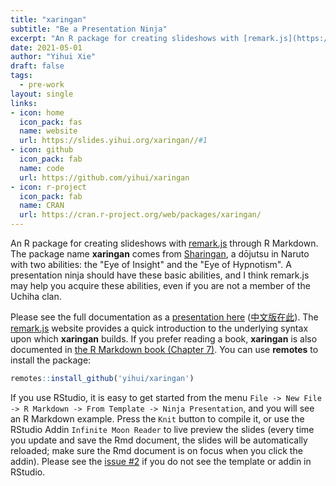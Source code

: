 ```yaml
---
title: "xaringan"
subtitle: "Be a Presentation Ninja"
excerpt: "An R package for creating slideshows with [remark.js](https://remarkjs.com) through R Markdown."
date: 2021-05-01
author: "Yihui Xie"
draft: false
tags:
  - pre-work
layout: single
links:
- icon: home
  icon_pack: fas
  name: website
  url: https://slides.yihui.org/xaringan//#1
- icon: github
  icon_pack: fab
  name: code
  url: https://github.com/yihui/xaringan
- icon: r-project
  icon_pack: fab
  name: CRAN
  url: https://cran.r-project.org/web/packages/xaringan/
---
```


An R package for creating slideshows with [remark.js](https://remarkjs.com) through R Markdown. The package name **xaringan** comes from [Sharingan](https://naruto.fandom.com/wiki/Sharingan), a dōjutsu in Naruto with two abilities: the "Eye of Insight" and the "Eye of Hypnotism". A presentation ninja should have these basic abilities, and I think remark.js may help you acquire these abilities, even if you are not a member of the Uchiha clan.

Please see the full documentation as a [presentation here](https://slides.yihui.org/xaringan/) ([中文版在此](https://slides.yihui.org/xaringan/zh-CN.html)). The [remark.js](https://remarkjs.com) website provides a quick introduction to the underlying syntax upon which **xaringan** builds. If you prefer reading a book, **xaringan** is also documented in [the R Markdown book (Chapter 7)](https://bookdown.org/yihui/rmarkdown/xaringan.html). You can use **remotes** to install the package:

```r
remotes::install_github('yihui/xaringan')
```

If you use RStudio, it is easy to get started from the menu `File -> New File -> R Markdown -> From Template -> Ninja Presentation`, and you will see an R Markdown example. Press the `Knit` button to compile it, or use the RStudio Addin `Infinite Moon Reader` to live preview the slides (every time you update and save the Rmd document, the slides will be automatically reloaded; make sure the Rmd document is on focus when you click the addin). Please see the [issue #2](https://github.com/yihui/xaringan/issues/2) if you do not see the template or addin in RStudio.
